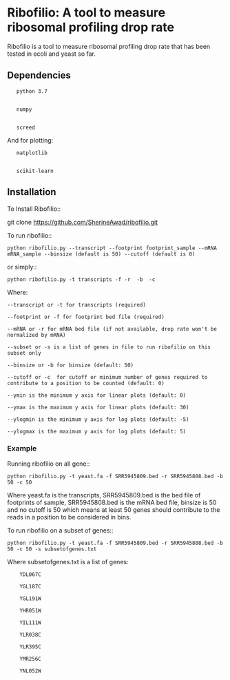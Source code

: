 
# Ribofilio: A tool to measure ribosomal profiling drop rate

Ribofilio is a tool to measure ribosomal profiling drop rate that has been tested in ecoli and yeast so far.


## Dependencies

       python 3.7 


       numpy


       screed 


And for plotting: 


       matplotlib 


       scikit-learn  


## Installation 

To Install Ribofilio::


   git clone https://github.com/SherineAwad/ribofilio.git


To run ribofilio::


    python ribofilio.py --transcript --footprint footprint_sample --mRNA mRNA_sample --binsize (default is 50) --cutoff (default is 0)
    
or simply::


    python ribofilio.py -t transcripts -f -r  -b  -c 

 
Where: 


   ``--transcript or -t for transcripts (required)`` 


   ``--footprint or -f for footprint bed file (required)`` 


   ``--mRNA or -r for mRNA bed file (if not available, drop rate won't be normalized by mRNA)`` 


   ``--subset or -s is a list of genes in file to run ribofilio on this subset only``


   ``--binsize or -b for binsize (default: 50)`` 


   ``--cutoff or -c  for cutoff or minimum number of genes required to contribute to a position to be counted (default: 0)``


   ``--ymin is the minimum y axis for linear plots (default: 0)`` 


   ``--ymax is the maximum y axis for linear plots (default: 30)``


   ``--ylogmin is the minimum y axis for log plots (default: -5)``


   ``--ylogmax is the maximum y axis for log plots (default: 5)``


### Example 

Running ribofilio on all gene:: 
   
    python ribofilio.py -t yeast.fa -f SRR5945809.bed -r SRR5945808.bed -b 50 -c 50 

Where yeast.fa is the transcripts, SRR5945809.bed is the bed file of footprints of sample, SRR5945808.bed is the mRNA bed file, binsize is 50 and no cutoff is 50 which means
at least 50 genes should contribute to the reads in a position to be considered in bins. 



To run ribofilio on a subset of genes:: 


    python ribofilio.py -t yeast.fa -f SRR5945809.bed -r SRR5945808.bed -b 50 -c 50 -s subsetofgenes.txt 

Where subsetofgenes.txt is a list of genes: 

        YDL067C
   
        YGL187C
   
        YGL191W
   
        YHR051W
   
        YIL111W
   
        YLR038C
   
        YLR395C
   
        YMR256C
   
        YNL052W
